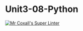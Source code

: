 # Unit3-08-Python
[![Mr Coxall's Super Linter](https://github.com/ICS3U-Programming-TamerZ/Unit3-08-Python/workflows/Mr%20Coxall's%20Super%20Linter/badge.svg)](https://github.com/ICS3U-Programming-TamerZ/Unit3-08-Python/actions/)
